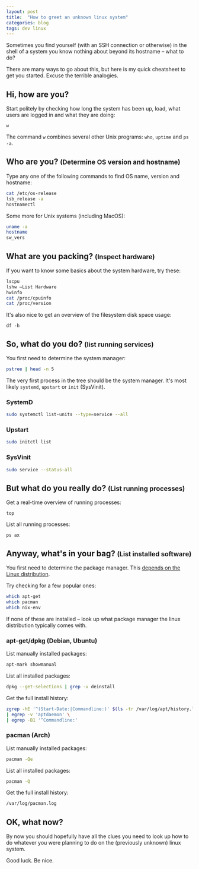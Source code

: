 ```yaml
---
layout: post
title:  "How to greet an unknown linux system"
categories: blog
tags: dev linux
---
```


Sometimes you find yourself (with an SSH connection or otherwise) in the shell of a system you know nothing about beyond its hostname – what to do?

There are many ways to go about this, but here is my quick cheatsheet to get you started. Excuse the terrible analogies.

## Hi, how are you?
Start politely by checking how long the system has been up, load, what users are logged in and what they are doing:
```
w
```
The command `w` combines several other Unix programs: `who`, `uptime` and `ps -a`.

## Who are you? <small>(Determine OS version and hostname)</small>
Type any one of the following commands to find OS name, version and hostname:
```sh
cat /etc/os-release
lsb_release -a
hostnamectl
```

Some more for Unix systems (including MacOS):
```sh
uname -a
hostname
sw_vers
```

## What are you packing? <small>(Inspect hardware)</small>

If you want to know some basics about the system hardware, try these:
```sh
lscpu
lshw –List Hardware
hwinfo
cat /proc/cpuinfo
cat /proc/version
```

It's also nice to get an overview of the filesystem disk space usage:
```
df -h
```

## So, what do you do? <small>(list running services)</small>

You first need to determine the system manager:
```sh
pstree | head -n 5
```
The very first process in the tree should be the system manager. It's most likely `systemd`, `upstart` or `init` (SysVinit).


### SystemD
```sh
sudo systemctl list-units --type=service --all
```

### Upstart
```sh
sudo initctl list
```

### SysVinit
```sh
sudo service --status-all
```

## But what do you really do? <small>(List running processes)</small>
Get a real-time overview of running processes:
```
top
```

List all running processes:
```
ps ax
```


## Anyway, what's in your bag? <small>(List installed software)</small>

You first need to determine the package manager. This [depends on the Linux distribution](https://en.wikipedia.org/wiki/List_of_software_package_management_systems#Linux).

Try checking for a few popular ones:
```sh
which apt-get
which pacman
which nix-env
```
If none of these are installed – look up what package manager the linux distribution typically comes with.

### apt-get/dpkg (Debian, Ubuntu)
List manually installed packages:
```sh
apt-mark showmanual
```

List all installed packages:
```sh
dpkg --get-selections | grep -v deinstall
```

Get the full install history:
```sh
zgrep -hE '^(Start-Date:|Commandline:)' $(ls -tr /var/log/apt/history.log*.gz ) \
| egrep -v 'aptdaemon' \
| egrep -B1 '^Commandline:'
```

### pacman (Arch)
List manually installed packages:
```sh
pacman -Qe
```

List all installed packages:
```sh
pacman -Q
```

Get the full install history:
```sh
/var/log/pacman.log
```

## OK, what now?

By now you should hopefully have all the clues you need to look up how to do whatever you were planning to do on the (previously unknown) linux system. 

Good luck. Be nice.